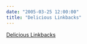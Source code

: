 ```yaml
---
date: "2005-03-25 12:00:00"
title: "Delicious Linkbacks"
---
```


[Delicious Linkbacks](/lemire/blog/2005/03-25-delicious-linkbacks)

